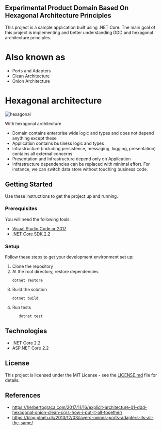 ## Experimental Product Domain Based On Hexagonal Architecture Principles
This project is a sample application built using .NET Core. The main goal of this project is implementing and better understanding DDD and hexagonal architecture principles.  
# Also known as
* Ports and Adapters
* Clean Architecture
* Onion Architecture
# Hexagonal architecture
![hexagonal](https://raw.githubusercontent.com/CanerPatir/aspnet-core-clean-arch/master/hexagonal.png)



With hexagonal architecture
* Domain contains enterprise wide logic and types and does not depend anything except these 
* Application contains business logic and types
* Infrastructure (including persistence, messaging, logging, presentation) contains all external concerns
* Presentation and Infrastructure depend only on Application
* Infrastructure dependencies can be replaced
with minimal effort. For instance, we can switch data store without touching business code. 

## Getting Started
Use these instructions to get the project up and running.

### Prerequisites
You will need the following tools:

* [Visual Studio Code or 2017](https://www.visualstudio.com/downloads/)
* [.NET Core SDK 2.2](https://www.microsoft.com/net/download/dotnet-core/2.2)

### Setup
Follow these steps to get your development environment set up:

  1. Clone the repository
  2. At the root directory, restore dependencies
     ```
     dotnet restore
     ```
  3. Build the solution
     ```
     dotnet build
     ```
  5. Run tests
     ```
	    dotnet test
	 ```
## Technologies
* .NET Core 2.2
* ASP.NET Core 2.2
## License
This project is licensed under the MIT License - see the [LICENSE.md](https://github.com/CanerPatir/aspnet-core-clean-arch/blob/master/LICENSE) file for details.
## References
* https://herbertograca.com/2017/11/16/explicit-architecture-01-ddd-hexagonal-onion-clean-cqrs-how-i-put-it-all-together/
* https://blog.ploeh.dk/2013/12/03/layers-onions-ports-adapters-its-all-the-same/